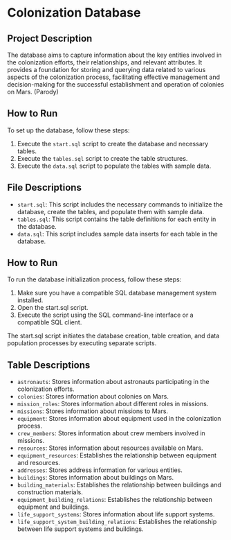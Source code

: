 # Colonization Database

## Project Description

The database aims to capture information about the key entities involved in the colonization efforts, their relationships, and relevant attributes. It provides a foundation for storing and querying data related to various aspects of the colonization process, facilitating effective management and decision-making for the successful establishment and operation of colonies on Mars. (Parody)

## How to Run

To set up the database, follow these steps:

1. Execute the `start.sql` script to create the database and necessary tables.
2. Execute the `tables.sql` script to create the table structures.
3. Execute the `data.sql` script to populate the tables with sample data.

## File Descriptions

- `start.sql`: This script includes the necessary commands to initialize the database, create the tables, and populate them with sample data.
- `tables.sql`: This script contains the table definitions for each entity in the database.
- `data.sql`: This script includes sample data inserts for each table in the database.

## How to Run
To run the database initialization process, follow these steps:

1. Make sure you have a compatible SQL database management system installed.
2. Open the start.sql script.
3. Execute the script using the SQL command-line interface or a compatible SQL client.

The start.sql script initiates the database creation, table creation, and data population processes by executing separate scripts.


## Table Descriptions

- `astronauts`: Stores information about astronauts participating in the colonization efforts.
- `colonies`: Stores information about colonies on Mars.
- `mission_roles`: Stores information about different roles in missions.
- `missions`: Stores information about missions to Mars.
- `equipment`: Stores information about equipment used in the colonization process.
- `crew_members`: Stores information about crew members involved in missions.
- `resources`: Stores information about resources available on Mars.
- `equipment_resources`: Establishes the relationship between equipment and resources.
- `addresses`: Stores address information for various entities.
- `buildings`: Stores information about buildings on Mars.
- `building_materials`: Establishes the relationship between buildings and construction materials.
- `equipment_building_relations`: Establishes the relationship between equipment and buildings.
- `life_support_systems`: Stores information about life support systems.
- `life_support_system_building_relations`: Establishes the relationship between life support systems and buildings.
